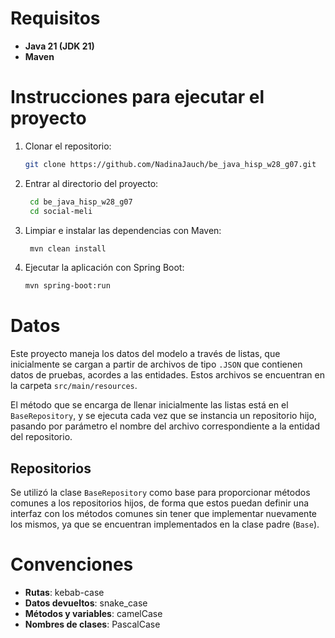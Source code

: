 # Requisitos

- **Java 21 (JDK 21)**
- **Maven**

# Instrucciones para ejecutar el proyecto

1. Clonar el repositorio:
   ```bash
   git clone https://github.com/NadinaJauch/be_java_hisp_w28_g07.git
2. Entrar al directorio del proyecto:
   ```bash
    cd be_java_hisp_w28_g07
    cd social-meli
3. Limpiar e instalar las dependencias con Maven:
   ```bash
    mvn clean install
4. Ejecutar la aplicación con Spring Boot:
   ```bash
   mvn spring-boot:run

# Datos

Este proyecto maneja los datos del modelo a través de listas, que inicialmente se cargan a partir de archivos de tipo `.JSON` que contienen datos de pruebas, acordes a las entidades. Estos archivos se encuentran en la carpeta `src/main/resources`.

El método que se encarga de llenar inicialmente las listas está en el `BaseRepository`, y se ejecuta cada vez que se instancia un repositorio hijo, pasando por parámetro el nombre del archivo correspondiente a la entidad del repositorio.

## Repositorios

Se utilizó la clase `BaseRepository` como base para proporcionar métodos comunes a los repositorios hijos, de forma que estos puedan definir una interfaz con los métodos comunes sin tener que implementar nuevamente los mismos, ya que se encuentran implementados en la clase padre (`Base`).

# Convenciones

- **Rutas**: kebab-case
- **Datos devueltos**: snake_case
- **Métodos y variables**: camelCase
- **Nombres de clases**: PascalCase
